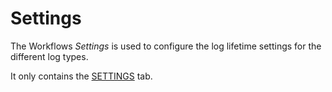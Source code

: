 # Settings

The Workflows *Settings* is used to configure the log lifetime settings for the different log types.

It only contains the [SETTINGS](./07a_Settings.md) tab.
